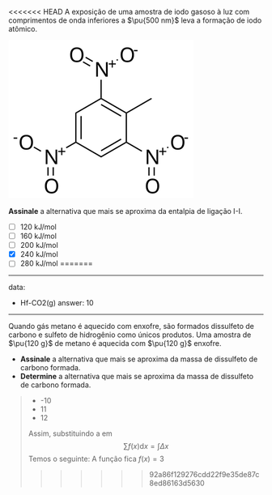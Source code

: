 <<<<<<< HEAD
A exposição de uma amostra de iodo gasoso à luz com comprimentos de onda inferiores a $\pu{500 nm}$ leva a formação de iodo atômico.

![1A03-mol1.svg](1A03-mol1.svg)

**Assinale** a alternativa que mais se aproxima da entalpia de ligação I-I.

- [ ] 120 kJ/mol
- [ ] 160 kJ/mol
- [ ] 200 kJ/mol
- [x] 240 kJ/mol
- [ ] 280 kJ/mol
=======
---
data: 
- Hf-CO2(g)
answer: 10
---

Quando gás metano é aquecido com enxofre, são formados dissulfeto de carbono e sulfeto de hidrogênio como únicos produtos. Uma amostra de $\pu{120 g}$ de metano é aquecida com $\pu{120 g}$ enxofre.

- **Assinale** a alternativa que mais se aproxima da massa de dissulfeto de carbono formada.
- **Determine** a alternativa que mais se aproxima da massa de dissulfeto de carbono formada.


> - -10
> - 11
> - 12
> 
> Assim, substituindo a em 
> $$
> \sum f(x) \mathrm{d} x = \int \Delta x
> $$
> Temos o seguinte:
> A função fica $f(x) = 3$
>>>>>>> 92a86f129276cdd22f9e35de87c8ed86163d5630
